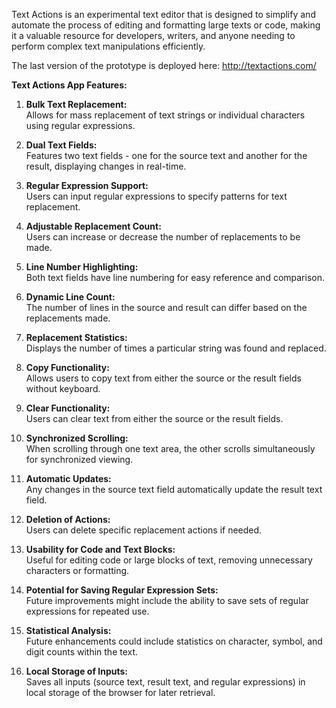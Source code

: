 Text Actions is an experimental text editor that is designed to simplify and automate the process of editing and formatting large texts or code, making it a valuable resource for developers, writers, and anyone needing to perform complex text manipulations efficiently.

The last version of the prototype is deployed here:
http://textactions.com/


**Text Actions App Features:**

1. **Bulk Text Replacement:**<br />
Allows for mass replacement of text strings or individual characters using regular expressions.

2. **Dual Text Fields:**<br />
Features two text fields - one for the source text and another for the result, displaying changes in real-time.

3. **Regular Expression Support:**<br />
Users can input regular expressions to specify patterns for text replacement.

4. **Adjustable Replacement Count:**<br />
Users can increase or decrease the number of replacements to be made.

5. **Line Number Highlighting:**<br />
Both text fields have line numbering for easy reference and comparison.

6. **Dynamic Line Count:**<br />
The number of lines in the source and result can differ based on the replacements made.

7. **Replacement Statistics:**<br />
Displays the number of times a particular string was found and replaced.

8. **Copy Functionality:**<br />
Allows users to copy text from either the source or the result fields without keyboard.

9. **Clear Functionality:**<br />
Users can clear text from either the source or the result fields.

10. **Synchronized Scrolling:**<br />
When scrolling through one text area, the other scrolls simultaneously for synchronized viewing.

11. **Automatic Updates:**<br />
Any changes in the source text field automatically update the result text field.

12. **Deletion of Actions:**<br />
Users can delete specific replacement actions if needed.

13. **Usability for Code and Text Blocks:**<br />
Useful for editing code or large blocks of text, removing unnecessary characters or formatting.

14. **Potential for Saving Regular Expression Sets:**<br />
Future improvements might include the ability to save sets of regular expressions for repeated use.

15. **Statistical Analysis:**<br />
Future enhancements could include statistics on character, symbol, and digit counts within the text.

16. **Local Storage of Inputs:**<br />
    Saves all inputs (source text, result text, and regular expressions) in local storage of the browser for later retrieval.
